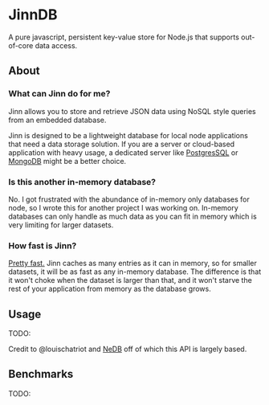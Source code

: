 # JinnDB
A pure javascript, persistent key-value store for Node.js that supports out-of-core data access.

## About
### What can Jinn do for me?
Jinn allows you to store and retrieve JSON data using NoSQL style queries from
an embedded database.

Jinn is designed to be a lightweight database for local node applications
that need a data storage solution. If you are a server or cloud-based
application with heavy usage, a dedicated server like
[PostgresSQL](https://www.postgresql.org/)
or
[MongoDB](https://www.mongodb.com/)
might be a better choice.

### Is this another in-memory database?
No. I got frustrated with the abundance of in-memory only databases for node,
so I wrote this for another project I was working on. In-memory databases can
only handle as much data as you can fit in memory which is very limiting
for larger datasets.

### How fast is Jinn?
[Pretty fast.](#benchmarks)
Jinn caches as many entries as it can in memory, so for smaller
datasets, it will be as fast as any in-memory database. The difference is that
it won't choke when the dataset is larger than that, and it won't starve the
rest of your application from memory as the database grows.

## Usage

TODO:

Credit to @louischatriot and
[NeDB](https://github.com/louischatriot/nedb)
off of which this API is largely based.

## Benchmarks

TODO:
